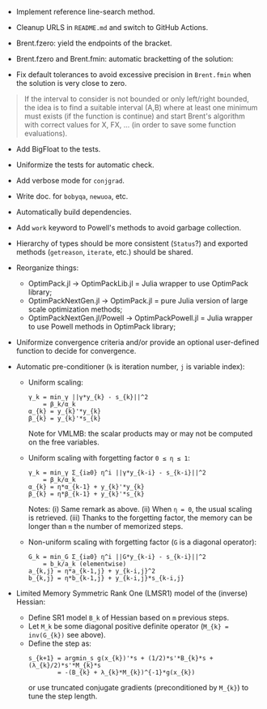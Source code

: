 * Implement reference line-search method.

* Cleanup URLS in `README.md` and switch to GitHub Actions.

* Brent.fzero: yield the endpoints of the bracket.

* Brent.fzero and Brent.fmin: automatic bracketting of the solution:

* Fix default tolerances to avoid excessive precision in `Brent.fmin` when the
  solution is very close to zero.

> If the interval to consider is not bounded or only left/right bounded, the
> idea is to find a suitable interval (A,B) where at least one minimum must
> exists (if the function is continue) and start Brent's algorithm with correct
> values for X, FX, ... (in order to save some function evaluations).

* Add BigFloat to the tests.

* Uniformize the tests for automatic check.

* Add verbose mode for `conjgrad`.

* Write doc. for `bobyqa`, `newuoa`, etc.

* Automatically build dependencies.

* Add `work` keyword to Powell's methods to avoid garbage collection.

* Hierarchy of types should be more consistent (`Status`?) and exported methods
  (`getreason`, `iterate`, etc.) should be shared.

* Reorganize things:
  - OptimPack.jl -> OptimPackLib.jl = Julia wrapper to use OptimPack library;
  - OptimPackNextGen.jl -> OptimPack.jl = pure Julia version of large scale
    optimization methods;
  - OptimPackNextGen.jl/Powell -> OptimPackPowell.jl = Julia wrapper to use
    Powell methods in OptimPack library;

* Uniformize convergence criteria and/or provide an optional user-defined
  function to decide for convergence.

* Automatic pre-conditioner (`k` is iteration number, `j` is variable index):
  * Uniform scaling:

    ```
    γ_k = min_γ ||γ*y_{k} - s_{k}||^2
        = β_k/α_k
    α_{k} = y_{k}'*y_{k}
    β_{k} = y_{k}'*s_{k}
    ```

    Note for VMLMB: the scalar products may or may not be computed on the free
    variables.

  * Uniform scaling with forgetting factor `0 ≤ η ≤ 1`:

    ```
    γ_k = min_γ Σ_{i≥0} η^i ||γ*y_{k-i} - s_{k-i}||^2
        = β_k/α_k
    α_{k} = η*α_{k-1} + y_{k}'*y_{k}
    β_{k} = η*β_{k-1} + y_{k}'*s_{k}
    ```

    Notes: (i) Same remark as above. (ii) When `η = 0`, the usual scaling is
    retrieved. (iii) Thanks to the forgetting factor, the memory can be longer
    than `m` the number of memorized steps.

  * Non-uniform scaling with forgetting factor (`G` is a diagonal operator):

    ```
    G_k = min_G Σ_{i≥0} η^i ||G*y_{k-i} - s_{k-i}||^2
        = b_k/a_k (elementwise)
    a_{k,j} = η*a_{k-1,j} + y_{k-i,j}^2
    b_{k,j} = η*b_{k-1,j} + y_{k-i,j}*s_{k-i,j}
    ```

* Limited Memory Symmetric Rank One (LMSR1) model of the (inverse) Hessian:
  * Define SR1 model `B_k` of Hessian based on `m` previous steps.
  * Let `M_k` be some diagonal positive definite operator (`M_{k} = inv(G_{k})`
    see above).
  * Define the step as:
    ```
    s_{k+1} = argmin_s g(x_{k})'*s + (1/2)*s'*B_{k}*s + (λ_{k}/2)*s'*M_{k}*s
            = -(B_{k} + λ_{k}*M_{k})^{-1}*g(x_{k})
    ```
    or use truncated conjugate gradients (preconditioned by `M_{k}`) to tune
    the step length.
